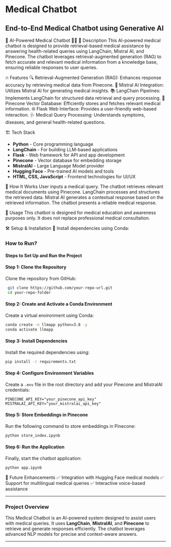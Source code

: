 # Medical Chatbot

## End-to-End Medical Chatbot using Generative AI

🏥 AI-Powered Medical Chatbot 🤖💬
📌 Description
This AI-powered medical chatbot is designed to provide retrieval-based medical assistance by answering health-related queries using LangChain, Mistral AI, and Pinecone. The chatbot leverages retrieval-augmented generation (RAG) to fetch accurate and relevant medical information from a knowledge base, ensuring reliable responses to user queries.

🔥 Features
🔍 Retrieval-Augmented Generation (RAG): Enhances response accuracy by retrieving medical data from Pinecone.
🧠 Mistral AI Integration: Utilizes Mistral AI for generating medical insights.
📚 LangChain Pipelines: Implements LangChain for structured data retrieval and query processing.
💾 Pinecone Vector Database: Efficiently stores and fetches relevant medical information.
🌐 Flask Web Interface: Provides a user-friendly web-based interaction.
🩺 Medical Query Processing: Understands symptoms, diseases, and general health-related questions.

🏗️ Tech Stack
- **Python** - Core programming language
- **LangChain** - For building LLM-based applications
- **Flask** - Web framework for API and app development
- **Pinecone** - Vector database for embedding storage
- **MistralAI** - Large Language Model provider
- **Hugging Face** - Pre-trained AI models and tools
- **HTML, CSS, JavaScript** - Frontend technologies for UI/UX

🚀 How It Works
User inputs a medical query.
The chatbot retrieves relevant medical documents using Pinecone.
LangChain processes and structures the retrieved data.
Mistral AI generates a contextual response based on the retrieved information.
The chatbot presents a reliable medical response.

📌 Usage
This chatbot is designed for medical education and awareness purposes only. It does not replace professional medical consultation.

🛠️ Setup & Installation
🔹 Install dependencies using Conda:

### How to Run?

#### **Steps to Set Up and Run the Project**

#### **Step 1: Clone the Repository**
Clone the repository from GitHub:
```bash
 git clone https://github.com/your-repo-url.git
 cd your-repo-folder
```

#### **Step 2: Create and Activate a Conda Environment**
Create a virtual environment using Conda:
```bash
conda create -n llmapp python=3.8 -y
conda activate llmapp
```

#### **Step 3: Install Dependencies**
Install the required dependencies using:
```bash
pip install -r requirements.txt
```

#### **Step 4: Configure Environment Variables**
Create a `.env` file in the root directory and add your Pinecone and MistralAI credentials:
```plaintext
PINECONE_API_KEY="your_pinecone_api_key"
MISTRALAI_API_KEY="your_mistralai_api_key"
```

#### **Step 5: Store Embeddings in Pinecone**
Run the following command to store embeddings in Pinecone:
```bash
python store_index.ipynb
```

#### **Step 6: Run the Application**
Finally, start the chatbot application:
```bash
python app.ipynb
```

📌 Future Enhancements
✅ Integration with Hugging Face medical models
✅ Support for multilingual medical queries
✅ Interactive voice-based assistance

---

### **Project Overview**
This Medical Chatbot is an AI-powered system designed to assist users with medical queries. It uses **LangChain**, **MistralAI**, and **Pinecone** to retrieve and generate responses efficiently. The chatbot leverages advanced NLP models for precise and context-aware answers.

---



